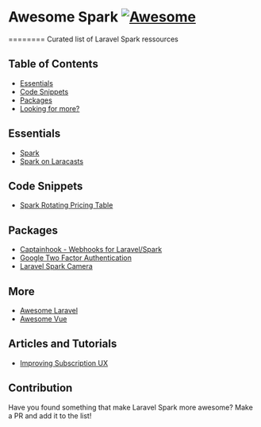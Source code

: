 # Awesome Spark [![Awesome](https://cdn.rawgit.com/sindresorhus/awesome/d7305f38d29fed78fa85652e3a63e154dd8e8829/media/badge.svg)](https://github.com/sindresorhus/awesome)
========
Curated list of Laravel Spark ressources

## Table of Contents

- [Essentials](#essentials)
- [Code Snippets](#code-snippets)
- [Packages](#packages)
- [Looking for more?](#more)

## Essentials
* [Spark](http://spark.laravel.com)
* [Spark on Laracasts](https://laracasts.com/series/laravel-spark)

## Code Snippets
* [Spark Rotating Pricing Table](https://gist.github.com/dillinghamio/e86204633e607f04517383a8884bfca6)

## Packages
* [Captainhook - Webhooks for Laravel/Spark](https://github.com/mpociot/captainhook)
* [Google Two Factor Authentication](https://github.com/cretueusebiu/laravel-spark-google2fa)
* [Laravel Spark Camera](https://github.com/cretueusebiu/laravel-spark-camera)

## More
* [Awesome Laravel](https://github.com/chiraggude/awesome-laravel)
* [Awesome Vue](https://github.com/vuejs/awesome-vue)

## Articles and Tutorials
* [Improving Subscription UX](https://medium.com/@freddinator/improving-subscription-ux-in-laravel-spark-c6a2658f1a03)


## Contribution
Have you found something that make Laravel Spark more awesome? Make a PR and add it to the list!
